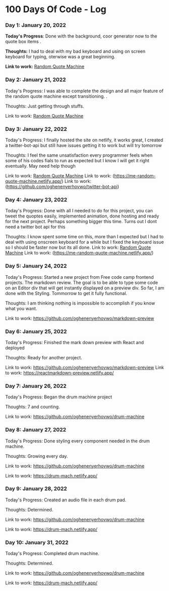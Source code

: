 # 100 Days Of Code - Log

### Day 1: January  20, 2022

**Today's Progress**: Done with the background, coor generator now to the quote box items .

**Thoughts:** I had to deal with my bad keyboard and using on screen keyboard for typing, oterwise was a great beginning.

**Link to work:** [Random Quote Machine](https://github.com/oghenenyerhovwo/Random-Quote-Machine)

### Day 2: January 21, 2022
Today's Progress: I was able to complete the design and all major feature of the random quote machine except transitioning. .

Thoughts: Just getting through stuffs.

Link to work: [Random Quote Machine](https://github.com/oghenenyerhovwo/Random-Quote-Machine)

### Day 3: January 22, 2022
Today's Progress: I finally hosted the site on netlify, it works great, I created a twitter-bot-api but still have issues getting it to work but will try tomorrow

Thoughts: I feel the same unsatisfaction every programmer feels when some of his codes fials to run as expected but I know I will get it right eventually. May need help though

Link to work: [Random Quote Machine](https://github.com/oghenenyerhovwo/Random-Quote-Machine)
Link to work: (https://me-random-quote-machine.netlify.app/)
Link to work: (https://github.com/oghenenyerhovwo/twitter-bot-api)


### Day 4: January 23, 2022
Today's Progress: Done with all I needed to do for this project, you can tweet the quoptes easily, implemented animation, done hosting and ready for the next project. Perhaps something bigger this time. Turns out I dont need a twitter bot api for this

Thoughts: I know spent some time on this, more than I expected but I had to deal with using onscreen keyboard for a while but I fixed the keyboard issue so I should be faster now but its all done.
Link to work: [Random Quote Machine](https://github.com/oghenenyerhovwo/Random-Quote-Machine)
Link to work: (https://me-random-quote-machine.netlify.app/)

### Day 5: January 24, 2022
Today's Progress: Started a new project from Free code camp frontend projects. The markdown review. The goal is to be able to type some code on an Editor div that will get instantly displayed on a preview div. So far, I am done with the Styling. Tommorrow to get it fully functional.

Thoughts: I am thinking nothing is impossible to accomplish if you know what you want.

Link to work: https://github.com/oghenenyerhovwo/markdown-preview

### Day 6: January 25, 2022
Today's Progress: Finished the mark down preview with React and deployed

Thoughts:  Ready for another project.

Link to work: https://github.com/oghenenyerhovwo/markdown-preview
Link to work: https://reactmarkdown-preview.netlify.app/


### Day 7: January 26, 2022
Today's Progress: Began the drum machine project

Thoughts:  7 and counting.

Link to work: https://github.com/oghenenyerhovwo/drum-machine


### Day 8: January 27, 2022
Today's Progress: Done styling every component needed in the drum machine.

Thoughts:  Growing every day.

Link to work: https://github.com/oghenenyerhovwo/drum-machine

Link to work: https://drum-mach.netlify.app/


### Day 9: January 28, 2022
Today's Progress: Created an audio file in each drum pad.

Thoughts:  Determined.

Link to work: https://github.com/oghenenyerhovwo/drum-machine

Link to work: https://drum-mach.netlify.app/


### Day 10: January 31, 2022
Today's Progress: Completed drum machine.

Thoughts:  Determined.

Link to work: https://github.com/oghenenyerhovwo/drum-machine

Link to work: https://drum-mach.netlify.app/

